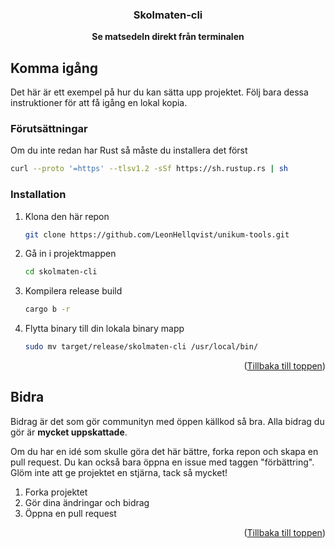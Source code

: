 <div id="top"></div>
<div align="center">

<h3 align="center">Skolmaten-cli</h3>

  <p align="center">
    <b>Se matsedeln direkt från terminalen</b>
  </p>
</div>



<!-- KOMMA IGÅNG -->
## Komma igång

Det här är ett exempel på hur du kan sätta upp projektet. Följ bara dessa instruktioner för att få igång en lokal kopia.

### Förutsättningar

Om du inte redan har Rust så måste du installera det först
```sh
curl --proto '=https' --tlsv1.2 -sSf https://sh.rustup.rs | sh
```

### Installation

1. Klona den här repon
   ```sh
   git clone https://github.com/LeonHellqvist/unikum-tools.git
   ```
2. Gå in i projektmappen
   ```sh
   cd skolmaten-cli
   ```
3. Kompilera release build
   ```sh
   cargo b -r
   ```
4. Flytta binary till din lokala binary mapp
   ```sh
   sudo mv target/release/skolmaten-cli /usr/local/bin/
   ```

<p align="right">(<a href="#top">Tillbaka till toppen</a>)</p>


<!-- BIDRA -->
## Bidra

Bidrag är det som gör communityn med öppen källkod så bra. Alla bidrag du gör är **mycket uppskattade**.

Om du har en idé som skulle göra det här bättre, forka repon och skapa en pull request. Du kan också bara öppna en issue med taggen "förbättring".
Glöm inte att ge projektet en stjärna, tack så mycket!

1. Forka projektet
2. Gör dina ändringar och bidrag
3. Öppna en pull request

<p align="right">(<a href="#top">Tillbaka till toppen</a>)</p>
